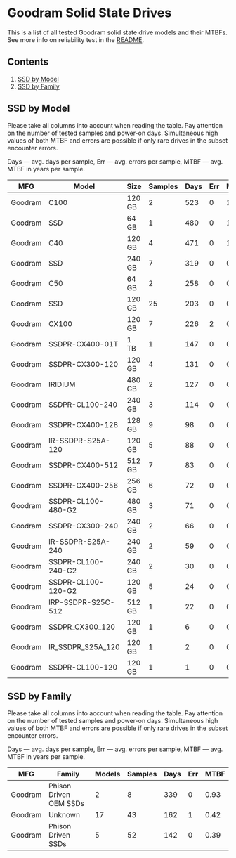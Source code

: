 Goodram Solid State Drives
==========================

This is a list of all tested Goodram solid state drive models and their MTBFs. See
more info on reliability test in the [README](https://github.com/linuxhw/SMART).

Contents
--------

1. [ SSD by Model  ](#ssd-by-model)
2. [ SSD by Family ](#ssd-by-family)

SSD by Model
------------

Please take all columns into account when reading the table. Pay attention on the
number of tested samples and power-on days. Simultaneous high values of both MTBF
and errors are possible if only rare drives in the subset encounter errors.

Days   — avg. days per sample,
Err    — avg. errors per sample,
MTBF   — avg. MTBF in years per sample.

| MFG       | Model              | Size   | Samples | Days  | Err   | MTBF   |
|-----------|--------------------|--------|---------|-------|-------|--------|
| Goodram   | C100               | 120 GB | 2       | 523   | 0     | 1.44   |
| Goodram   | SSD                | 64 GB  | 1       | 480   | 0     | 1.32   |
| Goodram   | C40                | 120 GB | 4       | 471   | 0     | 1.29   |
| Goodram   | SSD                | 240 GB | 7       | 319   | 0     | 0.88   |
| Goodram   | C50                | 64 GB  | 2       | 258   | 0     | 0.71   |
| Goodram   | SSD                | 120 GB | 25      | 203   | 0     | 0.56   |
| Goodram   | CX100              | 120 GB | 7       | 226   | 2     | 0.47   |
| Goodram   | SSDPR-CX400-01T    | 1 TB   | 1       | 147   | 0     | 0.40   |
| Goodram   | SSDPR-CX300-120    | 120 GB | 4       | 131   | 0     | 0.36   |
| Goodram   | IRIDIUM            | 480 GB | 2       | 127   | 0     | 0.35   |
| Goodram   | SSDPR-CL100-240    | 240 GB | 3       | 114   | 0     | 0.31   |
| Goodram   | SSDPR-CX400-128    | 128 GB | 9       | 98    | 0     | 0.27   |
| Goodram   | IR-SSDPR-S25A-120  | 120 GB | 5       | 88    | 0     | 0.24   |
| Goodram   | SSDPR-CX400-512    | 512 GB | 7       | 83    | 0     | 0.23   |
| Goodram   | SSDPR-CX400-256    | 256 GB | 6       | 72    | 0     | 0.20   |
| Goodram   | SSDPR-CL100-480-G2 | 480 GB | 3       | 71    | 0     | 0.20   |
| Goodram   | SSDPR-CX300-240    | 240 GB | 2       | 66    | 0     | 0.18   |
| Goodram   | IR-SSDPR-S25A-240  | 240 GB | 2       | 59    | 0     | 0.16   |
| Goodram   | SSDPR-CL100-240-G2 | 240 GB | 2       | 30    | 0     | 0.08   |
| Goodram   | SSDPR-CL100-120-G2 | 120 GB | 5       | 24    | 0     | 0.07   |
| Goodram   | IRP-SSDPR-S25C-512 | 512 GB | 1       | 22    | 0     | 0.06   |
| Goodram   | SSDPR_CX300_120    | 120 GB | 1       | 6     | 0     | 0.02   |
| Goodram   | IR_SSDPR_S25A_120  | 120 GB | 1       | 2     | 0     | 0.01   |
| Goodram   | SSDPR-CL100-120    | 120 GB | 1       | 1     | 0     | 0.00   |

SSD by Family
-------------

Please take all columns into account when reading the table. Pay attention on the
number of tested samples and power-on days. Simultaneous high values of both MTBF
and errors are possible if only rare drives in the subset encounter errors.

Days   — avg. days per sample,
Err    — avg. errors per sample,
MTBF   — avg. MTBF in years per sample.

| MFG       | Family                 | Models | Samples | Days  | Err   | MTBF   |
|-----------|------------------------|--------|---------|-------|-------|--------|
| Goodram   | Phison Driven OEM SSDs | 2      | 8       | 339   | 0     | 0.93   |
| Goodram   | Unknown                | 17     | 43      | 162   | 1     | 0.42   |
| Goodram   | Phison Driven SSDs     | 5      | 52      | 142   | 0     | 0.39   |
